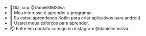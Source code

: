 - 👋Olá, sou @DanielMMSilva
- 👀 Meu interesse é aprender a programar.
- 🌱 Eu estou aprendendo Kotlin para criar aplicativos para android.
- 💞️ Usarei meus esforços para aprender.
- 📫 Entre em contato comigo no instagram @danielmmsilva 


<!---
DanielMMSilva/DanielMMSilva is a ✨ special ✨ repository because its `README.md` (this file) appears on your GitHub profile.
You can click the Preview link to take a look at your changes.
--->

